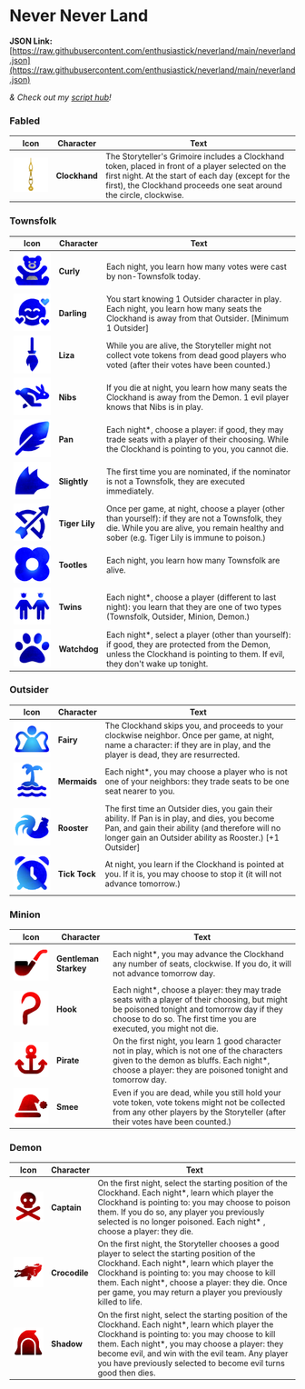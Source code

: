 # Never Never Land

**JSON Link:** [https://raw.githubusercontent.com/enthusiastick/neverland/main/neverland.json](https://raw.githubusercontent.com/enthusiastick/neverland/main/neverland.json)

*& Check out my [script hub](https://botc.eben.games/ "Blood on the Clocktower scripts by eben")!*

### Fabled

Icon | Character | Text
--- | --- | ---
![Clockhand](https://raw.githubusercontent.com/enthusiastick/neverland/main/assets/scaled/clockhand.png) | **Clockhand** | The Storyteller's Grimoire includes a Clockhand token, placed in front of a player selected on the first night. At the start of each day (except for the first), the Clockhand proceeds one seat around the circle, clockwise.

### Townsfolk

Icon | Character | Text
--- | --- | ---
![Curly](https://raw.githubusercontent.com/enthusiastick/neverland/main/assets/scaled/curly.png) | **Curly** | Each night, you learn how many votes were cast by non-Townsfolk today.
![Darling](https://raw.githubusercontent.com/enthusiastick/neverland/main/assets/scaled/darling.png) | **Darling** | You start knowing 1 Outsider character in play. Each night, you learn how many seats the Clockhand is away from that Outsider. [Minimum 1 Outsider]
![Liza](https://raw.githubusercontent.com/enthusiastick/neverland/main/assets/scaled/liza.png) | **Liza** | While you are alive, the Storyteller might not collect vote tokens from dead good players who voted (after their votes have been counted.)
![Nibs](https://raw.githubusercontent.com/enthusiastick/neverland/main/assets/scaled/nibs.png) | **Nibs** | If you die at night, you learn how many seats the Clockhand is away from the Demon. 1 evil player knows that Nibs is in play.
![Pan](https://raw.githubusercontent.com/enthusiastick/neverland/main/assets/scaled/pan.png) | **Pan** | Each night*, choose a player: if good, they may trade seats with a player of their choosing. While the Clockhand is pointing to you, you cannot die.
![Slightly](https://raw.githubusercontent.com/enthusiastick/neverland/main/assets/scaled/slightly.png) | **Slightly** | The first time you are nominated, if the nominator is not a Townsfolk, they are executed immediately.
![Tiger Lily](https://raw.githubusercontent.com/enthusiastick/neverland/main/assets/scaled/tigerlily.png) | **Tiger Lily** | Once per game, at night, choose a player (other than yourself): if they are not a Townsfolk, they die. While you are alive, you remain healthy and sober (e.g. Tiger Lily is immune to poison.)
![Tootles](https://raw.githubusercontent.com/enthusiastick/neverland/main/assets/scaled/tootles.png) | **Tootles** | Each night, you learn how many Townsfolk are alive.
![Twins](https://raw.githubusercontent.com/enthusiastick/neverland/main/assets/scaled/twins.png) | **Twins** | Each night*, choose a player (different to last night): you learn that they are one of two types (Townsfolk, Outsider, Minion, Demon.)
![Watchdog](https://raw.githubusercontent.com/enthusiastick/neverland/main/assets/scaled/watchdog.png) | **Watchdog** | Each night*, select a player (other than yourself): if good, they are protected from the Demon, unless the Clockhand is pointing to them. If evil, they don't wake up tonight.

### Outsider

Icon | Character | Text
--- | --- | ---
![Fairy](https://raw.githubusercontent.com/enthusiastick/neverland/main/assets/scaled/fairy.png) | **Fairy** | The Clockhand skips you, and proceeds to your clockwise neighbor. Once per game, at night, name a character: if they are in play, and the player is dead, they are resurrected.
![Mermaids](https://raw.githubusercontent.com/enthusiastick/neverland/main/assets/scaled/mermaids.png) | **Mermaids** | Each night*, you may choose a player who is not one of your neighbors: they trade seats to be one seat nearer to you.
![Rooster](https://raw.githubusercontent.com/enthusiastick/neverland/main/assets/scaled/rooster.png) | **Rooster** | The first time an Outsider dies, you gain their ability. If Pan is in play, and dies, you become Pan, and gain their ability (and therefore will no longer gain an Outsider ability as Rooster.) [+1 Outsider]
![Tick Tock](https://raw.githubusercontent.com/enthusiastick/neverland/main/assets/scaled/ticktock.png) | **Tick Tock** | At night, you learn if the Clockhand is pointed at you. If it is, you may choose to stop it (it will not advance tomorrow.)

### Minion

Icon | Character | Text
--- | --- | ---
![Gentleman Starkey](https://raw.githubusercontent.com/enthusiastick/neverland/main/assets/scaled/starkey.png) | **Gentleman Starkey** | Each night*, you may advance the Clockhand any number of seats, clockwise. If you do, it will not advance tomorrow day.
![Hook](https://raw.githubusercontent.com/enthusiastick/neverland/main/assets/scaled/hook.png) | **Hook** | Each night*, choose a player: they may trade seats with a player of their choosing, but might be poisoned tonight and tomorrow day if they choose to do so. The first time you are executed, you might not die.
![Pirate](https://raw.githubusercontent.com/enthusiastick/neverland/main/assets/scaled/pirate.png) | **Pirate** | On the first night, you learn 1 good character not in play, which is not one of the characters given to the demon as bluffs. Each night*, choose a player: they are poisoned tonight and tomorrow day.
![Smee](https://raw.githubusercontent.com/enthusiastick/neverland/main/assets/scaled/smee.png) | **Smee** | Even if you are dead, while you still hold your vote token, vote tokens might not be collected from any other players by the Storyteller (after their votes have been counted.)

### Demon

Icon | Character | Text
--- | --- | ---
![Captain](https://raw.githubusercontent.com/enthusiastick/neverland/main/assets/scaled/captain.png) | **Captain** | On the first night, select the starting position of the Clockhand. Each night*, learn which player the Clockhand is pointing to: you may choose to poison them. If you do so, any player you previously selected is no longer poisoned. Each night\* , choose a player: they die.
![Crocodile](https://raw.githubusercontent.com/enthusiastick/neverland/main/assets/scaled/crocodile.png) | **Crocodile** | On the first night, the Storyteller chooses a good player to select the starting position of the Clockhand. Each night*, learn which player the Clockhand is pointing to: you may choose to kill them. Each night*, choose a player: they die. Once per game, you may return a player you previously killed to life.
![Shadow](https://raw.githubusercontent.com/enthusiastick/neverland/main/assets/scaled/shadow.png) | **Shadow** | On the first night, select the starting position of the Clockhand. Each night*, learn which player the Clockhand is pointing to: you may choose to kill them. Each night\*, you may choose a player: they become evil, and win with the evil team. Any player you have previously selected to become evil turns good then dies.
